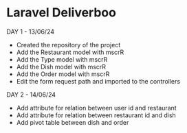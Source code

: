 # Laravel Deliverboo

DAY 1 - 13/06/24

-   Created the repository of the project
-   Add the Restaurant model with mscrR
-   Add the Type model with mscrR
-   Add the Dish model with mscrR
-   Add the Order model with mscrR
-   Edit the form request path and imported to the controllers

DAY 2 - 14/06/24

-   Add attribute for relation between user id and restaurant
-   Add attribute for relation between restaurant id and dish
-   Add pivot table between dish and order
